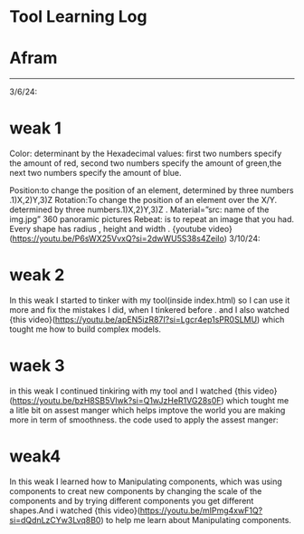# Tool Learning Log

# Afram

---

3/6/24:
# weak 1
Color: determinant by the Hexadecimal values: first two numbers specify the amount of red, second two numbers specify the amount of green,the next two numbers specify the amount of blue.

Position:to change the position of an element, determined by three numbers .1)X,2)Y,3)Z
Rotation:To change the position of an element over the X/Y. determined by three numbers.1)X,2)Y,3)Z .
Material=”src: name of the img.jpg”
360 panoramic pictures
Rebeat: is to repeat an image that you had.
Every shape has radius , height and width .
{youtube video}(https://youtu.be/P6sWX25VvxQ?si=2dwWU5S38s4ZeiIo)
3/10/24:
# weak 2

  In this weak I started to tinker with my tool(inside index.html) so I can use it more and fix the mistakes I did, when I tinkered before .
  and I also watched {this video}(https://youtu.be/apEN5izR87I?si=Lgcr4ep1sPR0SLMU) which tought me how to build complex models.

  # waek 3
  in this weak I continued  tinkiring with my tool and I watched {this video}(https://youtu.be/bzH8SB5VIwk?si=Q1wJzHeR1VG28s0F) which tought me a litle bit on assest manger which helps imptove the world you are making more in term of smoothness.
  the code used to apply the assest manger:
  <a-scene>
  <a-assest>
  </a-assest>


  # weak4
  In this weak I learned how to Manipulating components, which was using components to creat new components by changing the scale of the components and by trying different components you get different shapes.And i watched {this video}(https://youtu.be/mIPmg4xwF1Q?si=dQdnLzCYw3Lvq8B0) to help me learn about Manipulating components.


<!--
* Links you used today (websites, videos, etc)
* Things you tried, progress you made, etc
* Challenges, a-ha moments, etc
* Questions you still have
* What you're going to try next
-->

